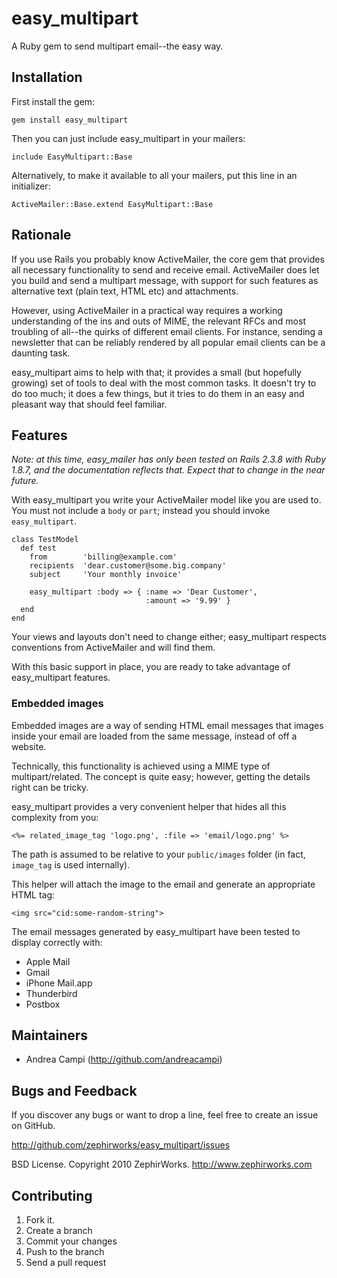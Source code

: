 easy_multipart
=============

A Ruby gem to send multipart email--the easy way.


Installation
-----------

First install the gem:

    gem install easy_multipart

Then you can just include easy_multipart in your mailers:

    include EasyMultipart::Base

Alternatively, to make it available to all your mailers, put this line in an
initializer:

    ActiveMailer::Base.extend EasyMultipart::Base


Rationale
---------

If you use Rails you probably know ActiveMailer, the core gem that
provides all necessary functionality to send and receive email.
ActiveMailer does let you build and send a multipart message,
with support for such features as alternative text (plain text,
HTML etc) and attachments.

However, using ActiveMailer in a practical way requires a working
understanding of the ins and outs of MIME, the relevant RFCs and
most troubling of all--the quirks of different email clients.
For instance, sending a newsletter that can be reliably rendered
by all popular email clients can be a daunting task.

easy_multipart aims to help with that; it provides a small (but
hopefully growing) set of tools to deal with the most common
tasks. It doesn't try to do too much; it does a few things, but
it tries to do them in an easy and pleasant way that should feel
familiar.


Features
--------

*Note: at this time, easy_mailer has only been tested on Rails 2.3.8
with Ruby 1.8.7, and the documentation reflects that. Expect that to
change in the near future.*

With easy_multipart you write your ActiveMailer model like you are
used to. You must not include a `body` or `part`; instead you should
invoke `easy_multipart`.

    class TestModel
      def test
        from        'billing@example.com'
        recipients  'dear.customer@some.big.company'
        subject     'Your monthly invoice'

        easy_multipart :body => { :name => 'Dear Customer',
                                  :amount => '9.99' }
      end
    end

Your views and layouts don't need to change either; easy_multipart
respects conventions from ActiveMailer and will find them.

With this basic support in place, you are ready to take advantage of
easy_multipart features.

### Embedded images

Embedded images are a way of sending HTML email messages that
images inside your email are loaded from the same message, instead
of off a website.

Technically, this functionality is achieved using a MIME type
of multipart/related. The concept is quite easy; however, getting
the details right can be tricky.

easy_multipart provides a very convenient helper that hides all this
complexity from you:

    <%= related_image_tag 'logo.png', :file => 'email/logo.png' %>

The path is assumed to be relative to your `public/images` folder
(in fact, `image_tag` is used internally).

This helper will attach the image to the email and generate an
appropriate HTML tag:

    <img src="cid:some-random-string">

The email messages generated by easy_multipart have been tested to
display correctly with:

* Apple Mail
* Gmail
* iPhone Mail.app
* Thunderbird
* Postbox


Maintainers
-----------

* Andrea Campi (http://github.com/andreacampi)


Bugs and Feedback
-----------------

If you discover any bugs or want to drop a line, feel free to create an issue on GitHub.

http://github.com/zephirworks/easy_multipart/issues

BSD License. Copyright 2010 ZephirWorks. http://www.zephirworks.com


Contributing
------------

1. Fork it.
2. Create a branch
3. Commit your changes
4. Push to the branch
5. Send a pull request

